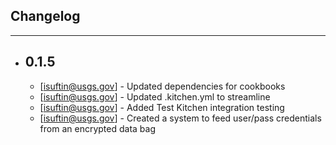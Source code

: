 ## Changelog
---------

- 0.1.5
  -----
  - [isuftin@usgs.gov] - Updated dependencies for cookbooks
  - [isuftin@usgs.gov] - Updated .kitchen.yml to streamline
  - [isuftin@usgs.gov] - Added Test Kitchen integration testing
  - [isuftin@usgs.gov] - Created a system to feed user/pass credentials from an encrypted data bag